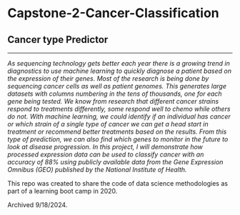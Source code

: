 # Capstone-2-Cancer-Classification
## Cancer type Predictor
-------------------------------------------------------------------------------------------------------------------------------
*As sequencing technology gets better each year there is a growing trend in diagnostics to use machine learning to quickly diagnose a patient based on the expression of their genes. Most of the research is being done by sequencing cancer cells as well as patient genomes. This generates large datasets with columns numbering in the tens of thousands, one for each gene being tested. We know from research that different cancer strains respond to treatments differently, some respond well to chemo while others do not. With machine learning, we could identify if an individual has cancer or which strain of a single type of cancer we can get a head start in treatment or recommend better treatments based on the results. From this type of prediction, we can also find which genes to monitor in the future to look at disease progression.
In this project, I will demonstrate how processed expression data can be used to classify cancer with an accuracy of 88% using publicly available data from the Gene Expression Omnibus (GEO) published by the National Institute of Health.*


This repo was created to share the code of data science methodologies as part of a learning boot camp in 2020.

Archived 9/18/2024.
